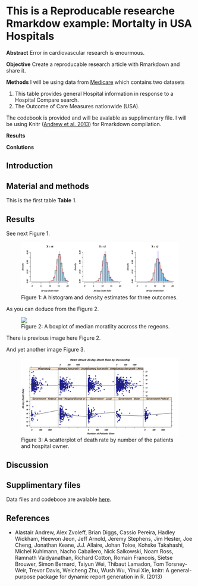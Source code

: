 







This is a Reproducable researche Rmarkdow example: Mortalty in USA Hospitals
========================================================



**Abstract**
Error in cardiovascular research is enourmous.

__Objective__
Create a reproducable research article with Rmarkdown and share it.  

__Methods__
I will be using data from [Medicare](http://hospitalcompare.hhs.gov) which contains two datasets


1. This table provides general Hospital information in response to a Hospital Compare search.
2. The Outcome of Care Measures nationwide (USA).


The codebook is provided and will be avalable as supplimentary file. 
I will be using Knitr (<a href="http://yihui.name/knitr/">Andrew et al. 2013</a>) for Rmarkdown compilation.

__Results__


__Conlutions__

Introduction
------------


Material and methods
------------
This is the first table __Table__ 1.




Results
------------
See next Figure 1.






<figure><img src='fig/plot1.png'  style='display: block; margin: auto;'><figcaption>Figure 1: A histogram and density estimates for three outcomes.</figcaption></figure>


As you can deduce from the Figure 2.

<figure><img src='fig/plot2.png'  style='display: block; margin: auto;'><figcaption>Figure 2: A boxplot of median moratlity accross the regeons.</figcaption></figure>


There is previous image here Figure 2.


And yet another image Figure 3.
<figure><img src='fig/plot3.png'  style='display: block; margin: auto;'><figcaption>Figure 3: A scatterplot of death rate by number of the patients and hospital owner.</figcaption></figure>





Discussion
------------





Supplimentary files
------------
Data files and codebooe are avalable [here](https://dl.dropboxusercontent.com/u/530192/public_data/DataMedicareMeasuresHospitals.zip).


References
----------

- Alastair Andrew, Alex Zvoleff, Brian Diggs, Cassio Pereira, Hadley Wickham, Heewon Jeon, Jeff Arnold, Jeremy Stephens, Jim Hester, Joe Cheng, Jonathan Keane, J.J. Allaire, Johan Toloe, Kohske Takahashi, Michel Kuhlmann, Nacho Caballero, Nick Salkowski, Noam Ross, Ramnath Vaidyanathan, Richard Cotton, Romain Francois, Sietse Brouwer, Simon Bernard, Taiyun Wei, Thibaut Lamadon, Tom Torsney-Weir, Trevor Davis, Weicheng Zhu, Wush Wu, Yihui Xie,  knitr: A general-purpose package for dynamic report
      generation in R.  (2013)


